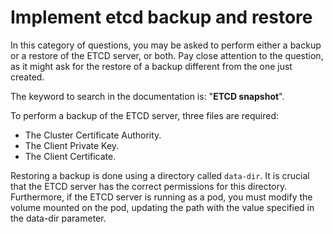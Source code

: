 # Implement etcd backup and restore

In this category of questions, you may be asked to perform either a backup or a restore of the ETCD server, or both. 
Pay close attention to the question, as it might ask for the restore of a backup different from the one just created.

The keyword to search in the documentation is: "**ETCD snapshot**".

To perform a backup of the ETCD server, three files are required:

- The Cluster Certificate Authority.
- The Client Private Key.
- The Client Certificate.

Restoring a backup is done using a directory called `data-dir`.
It is crucial that the ETCD server has the correct permissions for this directory.
Furthermore, if the ETCD server is running as a pod, you must modify the volume mounted on the pod, updating the path with the value specified in the data-dir parameter.
